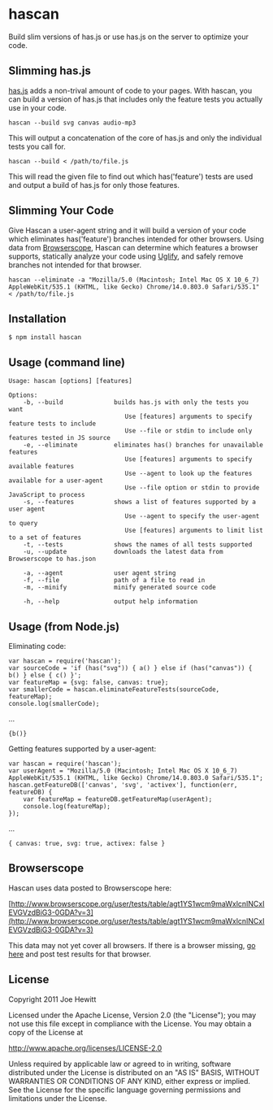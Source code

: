 hascan
===========

Build slim versions of has.js or use has.js on the server to optimize your code.

Slimming has.js
---------------

[has.js]() adds a non-trival amount of code to your pages.  With hascan, you can build a version of has.js that includes only the feature tests you actually use in your code.

    hascan --build svg canvas audio-mp3

This will output a concatenation of the core of has.js and only the individual tests you call for.

    hascan --build < /path/to/file.js

This will read the given file to find out which has('feature') tests are used and output a build of has.js for only those features.

Slimming Your Code
------------------

Give Hascan a user-agent string and it will build a version of your code which eliminates has('feature') branches intended for other browsers.  Using data from [Browserscope][], Hascan can determine which features a browser supports, statically analyze your code using [Uglify][], and safely remove branches not intended for that browser.

    hascan --eliminate -a "Mozilla/5.0 (Macintosh; Intel Mac OS X 10_6_7) AppleWebKit/535.1 (KHTML, like Gecko) Chrome/14.0.803.0 Safari/535.1" < /path/to/file.js

Installation
------------

    $ npm install hascan

Usage (command line)
-------------------

    Usage: hascan [options] [features]

    Options:
        -b, --build              builds has.js with only the tests you want
                                    Use [features] arguments to specify feature tests to include
                                    Use --file or stdin to include only features tested in JS source
        -e, --eliminate          eliminates has() branches for unavailable features
                                    Use [features] arguments to specify available features
                                    Use --agent to look up the features available for a user-agent
                                    Use --file option or stdin to provide JavaScript to process
        -s, --features           shows a list of features supported by a user agent
                                    Use --agent to specify the user-agent to query
                                    Use [features] arguments to limit list to a set of features
        -t, --tests              shows the names of all tests supported
        -u, --update             downloads the latest data from Browserscope to has.json

        -a, --agent              user agent string
        -f, --file               path of a file to read in
        -m, --minify             minify generated source code

        -h, --help               output help information     

Usage (from Node.js)
-------------------

Eliminating code:

    var hascan = require('hascan');    
    var sourceCode = 'if (has("svg")) { a() } else if (has("canvas")) { b() } else { c() }';
    var featureMap = {svg: false, canvas: true};
    var smallerCode = hascan.eliminateFeatureTests(sourceCode, featureMap);
    console.log(smallerCode);

...
    
    {b()}

        
Getting features supported by a user-agent: 

    var hascan = require('hascan');
    var userAgent = "Mozilla/5.0 (Macintosh; Intel Mac OS X 10_6_7) AppleWebKit/535.1 (KHTML, like Gecko) Chrome/14.0.803.0 Safari/535.1";
    hascan.getFeatureDB(['canvas', 'svg', 'activex'], function(err, featureDB) {
        var featureMap = featureDB.getFeatureMap(userAgent);
        console.log(featureMap);
    });

...

    { canvas: true, svg: true, activex: false }

Browserscope
------------

Hascan uses data posted to Browserscope here:

[http://www.browserscope.org/user/tests/table/agt1YS1wcm9maWxlcnINCxIEVGVzdBiG3-0GDA?v=3](http://www.browserscope.org/user/tests/table/agt1YS1wcm9maWxlcnINCxIEVGVzdBiG3-0GDA?v=3)

This data may not yet cover all browsers. If there is a browser missing, [go here](http://joehewitt.com/has/tests/runTests.html) and post test results for that browser.

License 
-------

Copyright 2011 Joe Hewitt

Licensed under the Apache License, Version 2.0 (the "License");
you may not use this file except in compliance with the License.
You may obtain a copy of the License at
 
   http://www.apache.org/licenses/LICENSE-2.0

Unless required by applicable law or agreed to in writing, software
distributed under the License is distributed on an "AS IS" BASIS,
WITHOUT WARRANTIES OR CONDITIONS OF ANY KIND, either express or implied.
See the License for the specific language governing permissions and
limitations under the License.

[has.js]: https://github.com/phiggins42/has.js
[Browserscope]: http://www.browserscope.org/user/tests/table/agt1YS1wcm9maWxlcnINCxIEVGVzdBiG3-0GDA?v=3
[Uglify]: https://github.com/mishoo/UglifyJS
